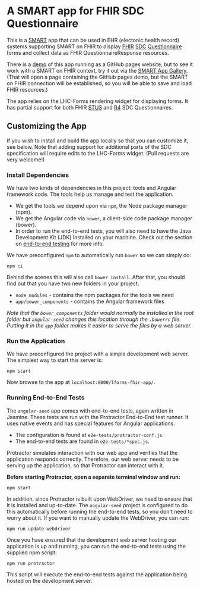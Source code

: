 # A SMART app for FHIR SDC Questionnaire

This is a [SMART](http://docs.smarthealthit.org/) app that can be used in
EHR (electonic health record) systems supporting SMART on FHIR to display
[FHIR](http://hl7.org/fhir/)
[SDC](http://hl7.org/fhir/uv/sdc/2018Sep/index.html)
[Questionnaire](http://hl7.org/fhir/uv/sdc/2018Sep/sdc-questionnaire.html) forms
and collect data as FHIR QuestionnaireResponse resources.

There is a [demo](https://apps.smarthealthit.org/app/lforms-questionnaire-app)
of this app running as a GitHub pages website, but to see it work with a SMART
on FHIR context, try it out via the
[SMART App Gallery](https://apps.smarthealthit.org/app/lforms-questionnaire-app).
(That will open a page containing the GitHub pages demo, but the SMART on FHIR
connection will be established, so you will be able to save and load FHIR
resources.)

The app relies on the LHC-Forms rendering widget for displaying forms.  It has
partial support for both FHIR [STU3](http://hl7.org/fhir/us/sdc/) and
[R4](http://hl7.org/fhir/uv/sdc/2018Sep/index.html) SDC Questionnaires.

## Customizing the App

If you wish to install and build the app locally so that you can customize it,
see below.  Note that adding support for additional parts of the SDC specification will
require edits to the LHC-Forms widget.  (Pull requests are very welcome!)

### Install Dependencies

We have two kinds of dependencies in this project: tools and Angular framework code. The tools help
us manage and test the application.

* We get the tools we depend upon via `npm`, the Node package manager (npm).
* We get the Angular code via `bower`, a client-side code package manager (bower).
* In order to run the end-to-end tests, you will also need to have the
  Java Development Kit (JDK) installed on your machine. Check out the section on
  [end-to-end testing](#e2e-testing) for more info.

We have preconfigured `npm` to automatically run `bower` so we can simply do:

```
npm ci
```

Behind the scenes this will also call `bower install`. After that, you should find out that you have
two new folders in your project.

* `node_modules` - contains the npm packages for the tools we need
* `app/bower_components` - contains the Angular framework files

*Note that the `bower_components` folder would normally be installed in the root folder but
`angular-seed` changes this location through the `.bowerrc` file. Putting it in the `app` folder
makes it easier to serve the files by a web server.*

### Run the Application

We have preconfigured the project with a simple development web server. The simplest way to start
this server is:

```
npm start
```

Now browse to the app at `localhost:8000/lforms-fhir-app/`.


<a name="e2e-testing"></a>
### Running End-to-End Tests

The `angular-seed` app comes with end-to-end tests, again written in Jasmine. These tests
are run with the Protractor End-to-End test runner. It uses native events and has
special features for Angular applications.

* The configuration is found at `e2e-tests/protractor-conf.js`.
* The end-to-end tests are found in `e2e-tests/*spec.js`.

Protractor simulates interaction with our web app and verifies that the application responds
correctly. Therefore, our web server needs to be serving up the application, so that Protractor can
interact with it.

**Before starting Protractor, open a separate terminal window and run:**

```
npm start
```

In addition, since Protractor is built upon WebDriver, we need to ensure that it is installed and
up-to-date. The `angular-seed` project is configured to do this automatically before running the
end-to-end tests, so you don't need to worry about it. If you want to manually update the WebDriver,
you can run:

```
npm run update-webdriver
```

Once you have ensured that the development web server hosting our application is up and running, you
can run the end-to-end tests using the supplied npm script:

```
npm run protractor
```

This script will execute the end-to-end tests against the application being hosted on the
development server.

